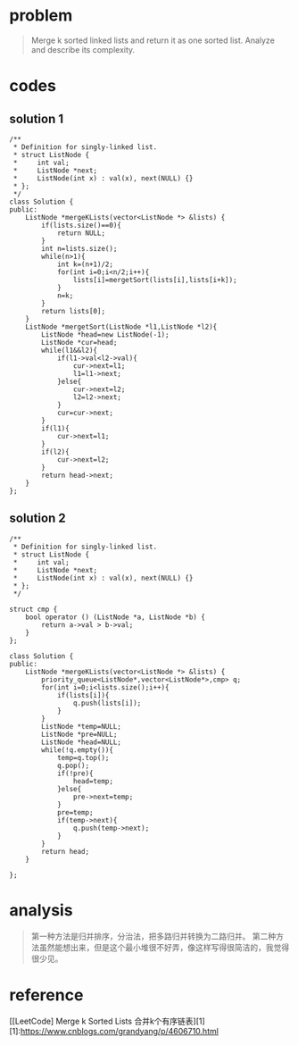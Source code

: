 # problem
>Merge k sorted linked lists and return it as one sorted list. Analyze and describe its complexity.

# codes

## solution 1
```
/**
 * Definition for singly-linked list.
 * struct ListNode {
 *     int val;
 *     ListNode *next;
 *     ListNode(int x) : val(x), next(NULL) {}
 * };
 */
class Solution {
public:
    ListNode *mergeKLists(vector<ListNode *> &lists) {
        if(lists.size()==0){
            return NULL;
        }
        int n=lists.size();
        while(n>1){
            int k=(n+1)/2;
            for(int i=0;i<n/2;i++){
                lists[i]=mergetSort(lists[i],lists[i+k]);
            }
            n=k;
        }
        return lists[0];
    }
    ListNode *mergetSort(ListNode *l1,ListNode *l2){
        ListNode *head=new ListNode(-1);
        ListNode *cur=head;
        while(l1&&l2){
            if(l1->val<l2->val){
                cur->next=l1;
                l1=l1->next;
            }else{
                cur->next=l2;
                l2=l2->next;
            }
            cur=cur->next;
        }
        if(l1){
            cur->next=l1;
        }
        if(l2){
            cur->next=l2;
        }
        return head->next;
    }
};
```

## solution 2
```
/**
 * Definition for singly-linked list.
 * struct ListNode {
 *     int val;
 *     ListNode *next;
 *     ListNode(int x) : val(x), next(NULL) {}
 * };
 */

struct cmp {
    bool operator () (ListNode *a, ListNode *b) {
        return a->val > b->val;
    }
};

class Solution {
public:
    ListNode *mergeKLists(vector<ListNode *> &lists) {
        priority_queue<ListNode*,vector<ListNode*>,cmp> q; 
        for(int i=0;i<lists.size();i++){
            if(lists[i]){
                q.push(lists[i]);
            }
        }
        ListNode *temp=NULL;
        ListNode *pre=NULL;
        ListNode *head=NULL;
        while(!q.empty()){
            temp=q.top();
            q.pop();
            if(!pre){
                head=temp;
            }else{
                pre->next=temp;
            }
            pre=temp;
            if(temp->next){
                q.push(temp->next);
            }
        }
        return head;
    }

};
```

# analysis
>第一种方法是归并排序，分治法，把多路归并转换为二路归并。
>第二种方法虽然能想出来，但是这个最小堆很不好弄，像这样写得很简洁的，我觉得很少见。

# reference
[[LeetCode] Merge k Sorted Lists 合并k个有序链表][1]
[1]:https://www.cnblogs.com/grandyang/p/4606710.html